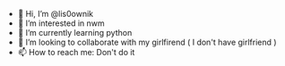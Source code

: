 - 👋 Hi, I’m @lis0ownik
- 👀 I’m interested in nwm
- 🌱 I’m currently learning python
- 💞️ I’m looking to collaborate with my girlfirend ( I don't have girlfriend )
- 📫 How to reach me: Don't do it
